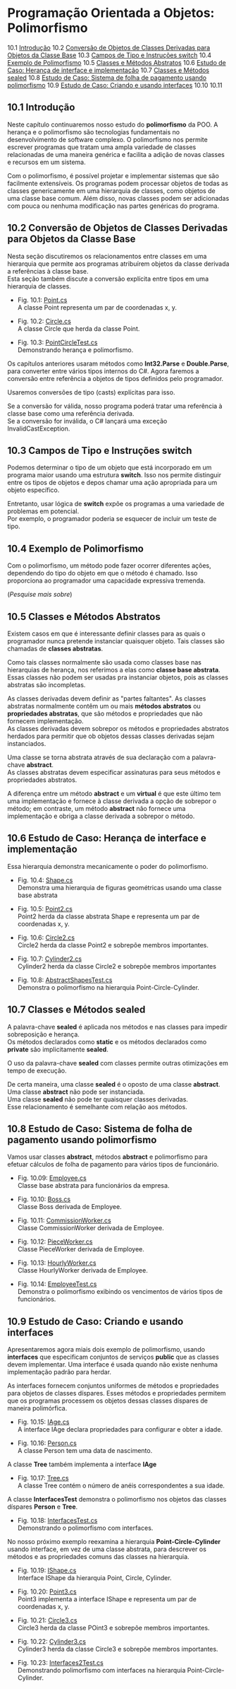 # Programação Orientada a Objetos: Polimorfismo

10.1 [Introdução](#101-introdução)
10.2 [Conversão de Objetos de Classes Derivadas para Objetos da Classe Base](#102-conversão-de-objetos-de-classes-derivadas-para-objetos-da-classe-base)
10.3 [Campos de Tipo e Instruções switch](#103-campos-de-tipo-e-instruções-switch)
10.4 [Exemplo de Polimorfismo](#104-exemplo-de-polimorfismo)
10.5 [Classes e Métodos Abstratos](#105-classes-e-métodos-abstratos)
10.6 [Estudo de Caso: Herança de interface e implementação](#106-estudo-de-caso-herança-de-interface-e-implementação)
10.7 [Classes e Métodos sealed](#107-classes-e-métodos-sealed)
10.8 [Estudo de Caso: Sistema de folha de pagamento usando polimorfismo](#108-estudo-de-caso-sistema-de-folha-de-pagamento-usando-polimorfismo)
10.9 [Estudo de Caso: Criando e usando interfaces](#109-estudo-de-caso-criando-e-usando-interfaces)
10.10
10.11

## 10.1 Introdução

Neste capítulo continuaremos nosso estudo do **polimorfismo** da POO.
A herança e o polimorfismo são tecnologias fundamentais no desenvolvimento de software complexo.
O polimorfismo nos permite escrever programas que tratam uma ampla variedade de classes relacionadas de uma maneira genérica e facilita a adição de novas classes e recursos em um sistema.

Com o polimorfismo, é possível projetar e implementar sistemas que são facilmente extensíveis.
Os programas podem processar objetos de todas as classes genericamente em uma hierarquia de classes, como objetos de uma classe base comum.
Além disso, novas classes podem ser adicionadas com pouca ou nenhuma modificação nas partes genéricas do programa.

## 10.2 Conversão de Objetos de Classes Derivadas para Objetos da Classe Base

Nesta seção discutiremos os relacionamentos entre classes em uma hierarquia que permite aos programas atribuírem objetos da classe derivada a referências à classe base.\
Esta seção também discute a conversão explícita entre tipos em uma hierarquia de classes.

- Fig. 10.1: [Point.cs](./Fig-10.01%20-%20Point.cs)\
A classe Point representa um par de coordenadas x, y.

- Fig. 10.2: [Circle.cs](./Fig-10.02%20-%20Circle.cs)\
A classe Circle que herda da classe Point.

- Fig. 10.3: [PointCircleTest.cs](./Fig-10.03%20-%20PointCircleTest.cs)\
Demonstrando herança e polimorfismo.

Os capítulos anteriores usaram métodos como **Int32.Parse** e **Double.Parse**, para converter entre vários tipos internos do C#.
Agora faremos a conversão entre referência a objetos de tipos definidos pelo programador.

Usaremos conversões de tipo (casts) explícitas para isso.

Se a conversão for válida, nosso programa poderá tratar uma referência à classe base como uma referência derivada.\
Se a conversão for inválida, o C# lançará uma exceção InvalidCastException.

## 10.3 Campos de Tipo e Instruções switch

Podemos determinar o tipo de um objeto que está incorporado em um programa maior usando uma estrutura **switch**.
Isso nos permite distinguir entre os tipos de objetos e depos chamar uma ação apropriada para um objeto específico.

Entretanto, usar lógica de **switch** expõe os programas a uma variedade de problemas em potencial.\
Por exemplo, o programador poderia se esquecer de incluir um teste de tipo.

## 10.4 Exemplo de Polimorfismo

Com o polimorfismo, um método pode fazer ocorrer diferentes ações, dependendo do tipo do objeto em que o método é chamado.
Isso proporciona ao programador uma capacidade expressiva tremenda.

(*Pesquise mais sobre*)

## 10.5 Classes e Métodos Abstratos

Existem casos em que é interessante definir classes para as quais o programador nunca pretende instanciar quaisquer objeto.
Tais classes são chamadas de **classes abstratas**.

Como tais classes normalmente são usada como classes base nas hierarquias de herança, nos referimos a elas como **classe base abstrata**.
Essas classes não podem ser usadas pra instanciar objetos, pois as classes abstratas são incompletas.

As classes derivadas devem definir as "partes faltantes".
As classes abstratas normalmente contêm um ou mais **métodos abstratos** ou **propriedades abstratas**, que são métodos e propriedades que não fornecem implementação.\
As classes derivadas devem sobrepor os métodos e propriedades abstratos herdados para permitir que ob objetos dessas classes derivadas sejam instanciados.

Uma classe se torna abstrata através de sua declaração com a palavra-chave **abstract**.\
As classes abstratas devem especificar assinaturas para seus métodos e propriedades abstratos.

A diferença entre um método **abstract** e um **virtual** é que este último tem uma implementação e fornece à classe derivada a opção de sobrepor o método;
em contraste, um método **abstract** não fornece uma implementação e obriga a classe derivada a sobrepor o método.

## 10.6 Estudo de Caso: Herança de interface e implementação

Essa hierarquia demonstra mecanicamente o poder do polimorfismo.

- Fig. 10.4: [Shape.cs](./Fig-10.04%20-%20Shape.cs)\
Demonstra uma hierarquia de figuras geométricas usando uma classe base abstrata

- Fig. 10.5: [Point2.cs](./Fig-10.05%20-%20Point2.cs)\
Point2 herda da classe abstrata Shape e representa um par de coordenadas x, y.

- Fig. 10.6: [Circle2.cs](./Fig-10.06%20-%20Circle2.cs)\
Circle2 herda da classe Point2 e sobrepõe membros importantes.

- Fig. 10.7: [Cylinder2.cs](./Fig-10.07%20-%20Cylinder2.cs)\
Cylinder2 herda da classe Circle2 e sobrepõe membros importantes

- Fig. 10.8: [AbstractShapesTest.cs](./Fig-10.08%20-%20AbstractShapesTest.cs)\
Demonstra o polimorfismo na hierarquia Point-Circle-Cylinder.

## 10.7 Classes e Métodos sealed

A palavra-chave **sealed** é aplicada nos métodos e nas classes para impedir sobreposição e herança.\
Os métodos declarados como **static** e os métodos declarados como **private** são implicitamente **sealed**.

O uso da palavra-chave **sealed** com classes permite outras otimizações em tempo de execução.

De certa maneira, uma classe **sealed** é o oposto de uma classe **abstract**.\
Uma classe **abstract** não pode ser instanciada.\
Uma classe **sealed** não pode ter quaisquer classes derivadas.\
Esse relacionamento é semelhante com relação aos métodos.

## 10.8 Estudo de Caso: Sistema de folha de pagamento usando polimorfismo

Vamos usar classes **abstract**, métodos **abstract** e polimorfismo para efetuar cálculos de folha de pagamento para vários tipos de funcionário.

- Fig. 10.09: [Employee.cs](./Fig-10.09%20-%20Employee.cs)\
Classe base abstrata para funcionários da empresa.

- Fig. 10.10: [Boss.cs](./Fig-10.10%20-%20Boss.cs)\
Classe Boss derivada de Employee.

- Fig. 10.11: [CommissionWorker.cs](./Fig-10.11%20-%20CommissionWorker.cs)\
Classe CommissionWorker derivada de Employee.

- Fig. 10.12: [PieceWorker.cs](./Fig-10.12%20-%20PieceWorker.cs)\
Classe PieceWorker derivada de Employee.

- Fig. 10.13: [HourlyWorker.cs](./Fig-10.13%20-%20HourlyWorker.cs)\
Classe HourlyWorker derivada de Employee.

- Fig. 10.14: [EmployeeTest.cs](./Fig-10.14%20-%20EmployeeTest.cs)\
Demonstra o polimorfismo exibindo os vencimentos de vários tipos de funcionários.

## 10.9 Estudo de Caso: Criando e usando interfaces

Apresentaremos agora miais dois exemplo de polimorfismo, usando **interfaces** que especificam conjuntos de serviços **public** que as classes devem implementar.
Uma interface é usada quando não existe nenhuma implementação padrão para herdar.

As interfaces fornecem conjuntos uniformes de métodos e propriedades para objetos de classes díspares.
Esses métodos e propriedades permitem que os programas processem os objetos dessas classes díspares de maneira polimórfica.

- Fig. 10.15: [IAge.cs](./Fig-10.15%20-%20IAge.cs)\
A interface IAge declara propriedades para configurar e obter a idade.

- Fig. 10.16: [Person.cs](./Fig-10.16%20-%20Person.cs)\
A classe Person tem uma data de nascimento.

A classe **Tree** também implementa a interface **IAge**

- Fig. 10.17: [Tree.cs](./Fig-10.17%20-%20Tree.cs)\
A classe Tree contém o número de anéis correspondentes a sua idade.

A classe **InterfacesTest** demonstra o polimorfismo nos objetos das classes díspares **Person** e **Tree**.

- Fig. 10.18: [InterfacesTest.cs](./Fig-10.18%20-%20InterfacesTest.cs)\
Demonstrando o polimorfismo com interfaces.

No nosso próximo exemplo reexamina a hierarquia **Point-Circle-Cylinder** usando interface, em vez de uma classe abstrata,
para descrever os métodos e as propriedades comuns das classes na hierarquia.

- Fig. 10.19: [IShape.cs](./Fig-10.19%20-%20IShape.cs)\
Interface IShape da hierarquia Point, Circle, Cylinder.

- Fig. 10.20: [Point3.cs](./Fig-10.20%20-%20Point3.cs)\
Point3 implementa a interface IShape e representa um par de coordenadas x, y.

- Fig. 10.21: [Circle3.cs](./Fig-10.21%20-%20Circle3.cs)\
Circle3 herda da classe POint3 e sobrepõe membros importantes.

- Fig. 10.22: [Cylinder3.cs](./Fig-10.22%20-%20Cylinder3.cs)\
Cylinder3 herda da classe Circle3 e sobrepõe membros importantes.

- Fig. 10.23: [Interfaces2Test.cs](./Fig-10.23%20-%20Interfaces2Test.cs)\
Demonstrando polimorfismo com interfaces na hierarquia Point-Circle-Cylinder.
